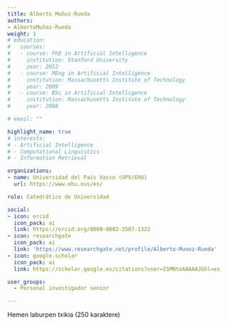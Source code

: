 ```yaml
---
title: Alberto Muñoz-Rueda
authors:
- AlbertoMuñoz-Rueda
weight: 1
# education:
#   courses:
#   - course: PhD in Artificial Intelligence
#     institution: Stanford University
#     year: 2012
#   - course: MEng in Artificial Intelligence
#     institution: Massachusetts Institute of Technology
#     year: 2009
#   - course: BSc in Artificial Intelligence
#     institution: Massachusetts Institute of Technology
#     year: 2008

# email: ""

highlight_name: true
# interests:
# - Artificial Intelligence
# - Computational Linguistics
# - Information Retrieval

organizations:
- name: Universidad del País Vasco (UPV/EHU)
  url: https://www.ehu.eus/es/

role: Catedrático de Universidad

social:
- icon: orcid
  icon_pack: ai
  link: https://orcid.org/0000-0002-3507-1322
- icon: researchgate
  icon_pack: ai
  link: 'https://www.researchgate.net/profile/Alberto-Munoz-Rueda'
- icon: google-scholar
  icon_pack: ai
  link: https://scholar.google.es/citations?user=I5MNtoAAAAAJ&hl=es

user_groups: 
  - Personal investigador senior

---
```


Hemen laburpen txikia (250 karaktere)
